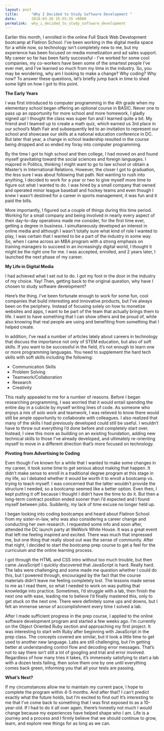 ```yaml
---
layout: post
title:      "Why I Decided to Study Software Development "
date:       2018-03-26 15:55:35 +0000
permalink:  why_i_decided_to_study_software_development
---
```



Earlier this month, I enrolled in the online Full Stack Web Development bootcamp at Flatiron School. I’ve been working in the digital media space for a while now, so technology isn’t completely new to me, but my experience has been focused on media monetization and ad sales support. My career so far has been fairly successful - I’ve worked for some cool companies, my co-workers have been some of the smartest people I’ve ever met, and I’ve learned so much from my time in the industry. So, you may be wondering, why am I looking to make a change? Why coding? Why now? To answer these questions, let’s briefly jump back in time to shed some light on how I got to this point.


**The Early Years**

I was first introduced to computer programming in the 4th grade when my elementary school began offering an optional course in BASIC. Never one to pass up an opportunity for more school and more homework, I gladly signed up! I thought the class was super fun and I learned quite a bit. My friend and I teamed up to create a math quiz, which earned us 3rd place in our school’s Math Fair and subsequently led to an invitation to represent our school and showcase our skills at a national education conference in DC. But later that year, a change in school leadership resulted in the course being dropped and so ended my foray into computer programming.

By the time I got to high school and then college, I had moved on and found myself gravitating toward the social sciences and foreign languages. I majored in Politics, thinking I might want to go to law school or obtain a Master’s in International Relations. However, the closer I got to graduation, the less sure I was about following that path. Not wanting to rush into anything, I decided to work for a year or two to give myself more time to figure out what I wanted to do. I was hired by a small company that owned and operated minor league baseball and hockey teams and even though I knew I wasn’t destined for a career in sports management, it was fun and it paid the bills.

More importantly, I figured out a couple of things during this time period. Working for a small company and being involved in nearly every aspect of their day-to-day operations made me consider, for the first time ever, getting a degree in business.  I simultaneously developed an interest in online media and although I wasn’t totally sure what kind of role I wanted to play, I was certain that I wanted to be a part of the industry in some way. So, when I came across an MBA program with a strong emphasis on training managers to succeed in an increasingly digital world, I thought it might be the right one for me. I was accepted, enrolled, and 2 years later, I launched the next phase of my career.

**My Life in Digital Media**

I had achieved what I set out to do. I got my foot in the door in the industry of my choice. Yay! Then, getting back to the original question, why have I chosen to study software development?

Here’s the thing. I’ve been fortunate enough to work for some fun, cool companies that build interesting and innovative products, but I’ve always been on the periphery. Instead of focusing solely on how to monetize websites and apps, I want to be part of the team that actually brings them to life. I want to have something that I can show others and be proud of, while also knowing that real people are using and benefiting from something that I helped create.

In addition, I’ve read a number of articles lately about careers in technology that discuss the importance not only of STEM education, but also of soft skills. If you want to be successful in the field, it’s not enough to learn one or more programming languages. You need to supplement the hard tech skills with soft skills including the following:

* Communication Skills
* Problem Solving
* Teamwork/Collaboration
* Research
* Creativity

This really appealed to me for a number of reasons. Before I began researching programming, I was worried that it would entail spending the entire day in a cubicle by myself writing lines of code. As someone who enjoys a mix of solo work and teamwork, I was relieved to know there would still be ample opportunity to collaborate with colleagues. I also realized that many of the skills I had previously developed could still be useful. I wouldn’t have to throw out everything I’d done before and completely start over. Instead, I view this more as building on an existing foundation, adding new technical skills to those I've already developed, and ultimately re-orienting myself to move in a different direction that’s more focused on technology.

**Pivoting from Advertising to Coding**

Even though I’ve known for a while that I wanted to make some changes in my career, it took some time to get serious about making that happen. It didn’t make sense to enroll in a traditional degree program at this stage in my life, so I debated whether it would be worth it to enroll a bootcamp vs. trying to teach myself. I was concerned that the latter wouldn’t provide the structure I needed, so a bootcamp seemed like a better option. Even then, I kept putting it off because I thought I didn’t have the time to do it. But then a long-term contract position ended sooner than I’d expected and I found myself between jobs. Suddenly, my lack of time excuse no longer held up.

I began looking into coding bootcamps and heard about Flatiron School from my sister-in-law, who was also considering a career change and conducting her own research. I requested some info and soon after, attended the DC launch party at WeWork White House. It was a great event that left me feeling inspired and excited. There was much that impressed me, but one thing that really stood out was the sense of community. After that night, I decided to start the bootcamp prep course to get a feel for the curriculum and the online learning process.

I got through the HTML and CSS intro without too much trouble, but then came JavaScript! I quickly discovered that JavaScript is hard. Really hard. The labs were challenging and some made me question whether I could do this, but I powered through, encouraged by the fact that the course materials didn’t leave me feeling completely lost. The lessons made sense to me as I read them, so what I needed to work on was putting that knowledge into practice. Sometimes, I’d struggle with a lab, then finish the next one with ease, leading me to believe I’d finally mastered this, only to get stuck on the next one. There were definitely some ups and downs, but I felt an immense sense of accomplishment every time I solved a lab.

After I made sufficient progress in the prep course, I applied to the online software development program and started a few weeks ago. I’m currently on the Object Oriented Ruby section and approaching my first project. It was interesting to start with Ruby after beginning with JavaScript in the prep class. The concepts covered are similar, but it took a little time to get used to another new language. Labs are still challenging, but I’m getting better at understanding control flow and decoding error messages. That’s not to say there isn’t still a lot of googling and trial and error involved. Regardless of how many tries it takes, it’s immensely satisfying to start a lab with a dozen tests failing, then solve them one by one until everything comes back green, informing you that all your tests are passing.

**What’s Next?**

If my circumstances allow me to maintain my current pace, I hope to complete the program within 4-5 months. And after that? I can’t predict exactly what the future holds, but I’m excited to find out! It’s interesting to me that I’ve come back to something that I was first exposed to as a 10-year-old. If I had to do it all over again, there’s honestly not much I would change because my experiences have helped shape who I am. Life is a journey and a process and I firmly believe that we should continue to grow, learn, and explore new things for as long as we can.
